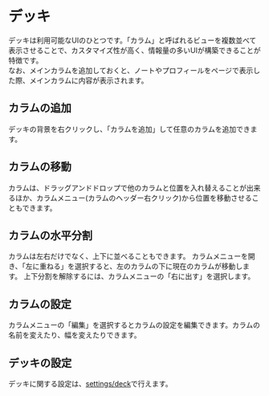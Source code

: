 # デッキ

デッキは利用可能なUIのひとつです。「カラム」と呼ばれるビューを複数並べて表示させることで、カスタマイズ性が高く、情報量の多いUIが構築できることが特徴です。\
なお、メインカラムを追加しておくと、ノートやプロフィールをページで表示した際、メインカラムに内容が表示されます。

## カラムの追加

デッキの背景を右クリックし、「カラムを追加」して任意のカラムを追加できます。

## カラムの移動

カラムは、ドラッグアンドドロップで他のカラムと位置を入れ替えることが出来るほか、カラムメニュー(カラムのヘッダー右クリック)から位置を移動させることもできます。

## カラムの水平分割

カラムは左右だけでなく、上下に並べることもできます。
カラムメニューを開き、「左に重ねる」を選択すると、左のカラムの下に現在のカラムが移動します。
上下分割を解除するには、カラムメニューの「右に出す」を選択します。

## カラムの設定

カラムメニューの「編集」を選択するとカラムの設定を編集できます。カラムの名前を変えたり、幅を変えたりできます。

## デッキの設定

デッキに関する設定は、[settings/deck](x-mi-web://settings/deck)で行えます。
